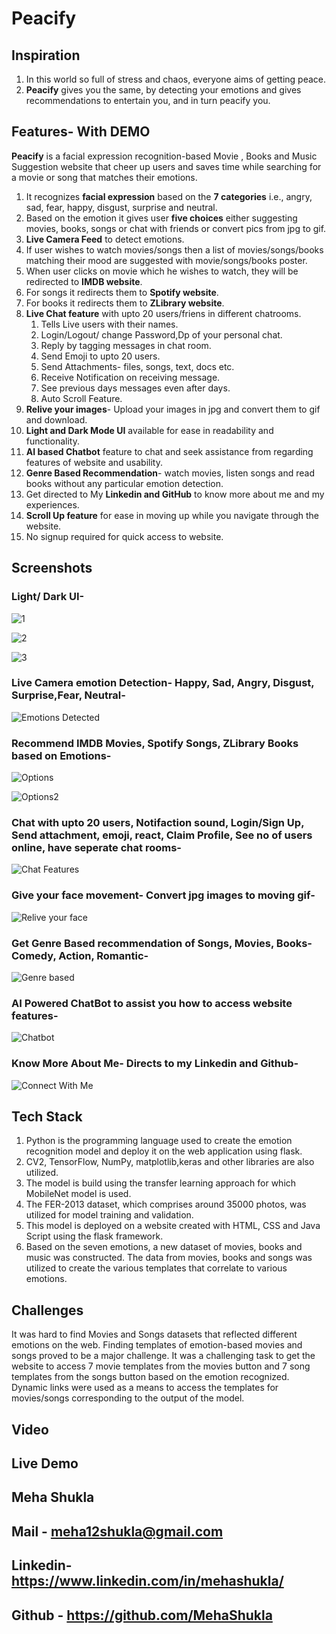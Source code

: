 # Peacify

## Inspiration
1. In this world so full of stress and chaos, everyone aims of getting peace.
2. **Peacify** gives you the same, by detecting your emotions and gives recommendations to entertain you, and in turn peacify you.

## Features- With DEMO
**Peacify** is a facial expression recognition-based Movie , Books and Music Suggestion website that cheer up users and saves time while searching for a movie or song that matches their emotions.
1. It recognizes **facial expression** based on the **7 categories** i.e., angry, sad, fear, happy, disgust, surprise and neutral.
2. Based on the emotion it gives user **five choices**  either suggesting movies, books, songs or chat with friends or convert pics from jpg to gif.
3. **Live Camera Feed** to detect emotions.
4. If user wishes to watch movies/songs then a list of movies/songs/books matching their mood are suggested with movie/songs/books poster.
5. When user clicks on movie which he wishes to watch, they will be redirected to **IMDB website**.
6. For songs it redirects them to **Spotify website**.
7. For books it redirects them to **ZLibrary website**.
8. **Live Chat feature** with upto 20 users/friens in different chatrooms.
    1. Tells Live users with their names.
    2. Login/Logout/ change Password,Dp of your personal chat.
    3. Reply by tagging messages in chat room.
    4. Send Emoji to upto 20 users.
    5. Send Attachments- files, songs, text, docs etc.
    6. Receive Notification on receiving message.
    7. See previous days messages even after days.
    8. Auto Scroll Feature.
9. **Relive your images**- Upload your images in jpg and convert them to gif and download.
10. **Light and Dark Mode UI** available for ease in readability and functionality.
11. **AI based Chatbot** feature to chat and seek assistance from regarding features of website and usability.
12. **Genre Based Recommendation**- watch movies, listen songs and read books without any particular emotion detection.
13. Get directed to My **Linkedin and GitHub** to know more about me and my experiences.
14. **Scroll Up feature** for ease in moving up while you navigate through the website.
15. No signup required for quick access to website.
## Screenshots

 ### Light/ Dark UI-

![1](https://user-images.githubusercontent.com/75724727/169809474-0f0d39e8-007c-4d31-a15c-b4dd0a0de356.png)

![2](https://user-images.githubusercontent.com/75724727/169809578-b99ff59e-3bde-4eb5-b6d9-888ff07b6ac4.png)

![3](https://user-images.githubusercontent.com/75724727/169809630-c28335b6-1190-4496-bdd5-861e1e301992.png)

 ### Live Camera emotion Detection- Happy, Sad, Angry, Disgust, Surprise,Fear, Neutral-

![ Emotions Detected](https://user-images.githubusercontent.com/75724727/169809743-12d471e4-6cc0-4fa7-9c62-e4e075f84165.png)


 ### Recommend IMDB Movies, Spotify Songs, ZLibrary Books based on Emotions-

![Options](https://user-images.githubusercontent.com/75724727/169809837-2c8bba45-4de7-414a-8109-4bbf25e3d03e.png)

![Options2](https://user-images.githubusercontent.com/75724727/169809902-0176c35e-6d86-4c85-bab6-560d2a3ea5a8.png)

 ### Chat with upto 20 users, Notifaction sound, Login/Sign Up, Send attachment, emoji, react, Claim Profile, See no of users online, have seperate chat rooms-

![Chat Features](https://user-images.githubusercontent.com/75724727/169809937-fc4e0eb0-f5bb-4db6-b589-5a09f4be6e4f.png)

 ### Give your face movement- Convert jpg images to moving gif-

![Relive your face](https://user-images.githubusercontent.com/75724727/169809981-520aaec8-c83e-4d2e-8dc9-559dbe7cdb81.png)

 ### Get Genre Based recommendation of Songs, Movies, Books- Comedy, Action, Romantic-

![Genre based](https://user-images.githubusercontent.com/75724727/169810050-03dfc9f6-70fa-4fa6-8960-9f8e5c103128.png)

 ### AI Powered ChatBot to assist you how to access website features-

![Chatbot](https://user-images.githubusercontent.com/75724727/169810076-52774a17-5c95-471d-bf0c-f3e3fc22b32a.png)

 ### Know More About Me- Directs to my Linkedin and Github-

![Connect With Me](https://user-images.githubusercontent.com/75724727/169810158-5cabf831-f425-43c3-8a03-b08ad531a5b2.png)


## Tech Stack
1. Python is the programming language used to create the emotion recognition model and deploy it on the web application using flask.
2. CV2, TensorFlow, NumPy, matplotlib,keras and other libraries are also utilized.
3. The model is build using the transfer learning approach for which MobileNet model is used.
4. The FER-2013 dataset, which comprises around 35000 photos, was utilized for model training and validation.
5. This model is deployed on a website created with HTML, CSS and Java Script using the flask framework.
6. Based on the seven emotions, a new dataset of movies, books and music was constructed. The data from movies, books and songs was utilized to create the various templates that correlate to various emotions.
## Challenges
It was hard to find Movies and Songs datasets that reflected different emotions on the web. Finding templates of emotion-based movies and songs proved to be a major challenge. It was a challenging task to get the website to access 7 movie templates from the movies button and 7 song templates from the songs button based on the emotion recognized. Dynamic links were used as a means to access the templates for movies/songs corresponding to the output of the model.
## Video
## Live Demo
## Meha Shukla
## Mail - meha12shukla@gmail.com
## Linkedin- https://www.linkedin.com/in/mehashukla/
## Github - https://github.com/MehaShukla
